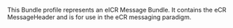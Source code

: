 This Bundle profile represents an eICR Message Bundle. It contains the eCR MessageHeader and is for use in the eCR messaging paradigm.